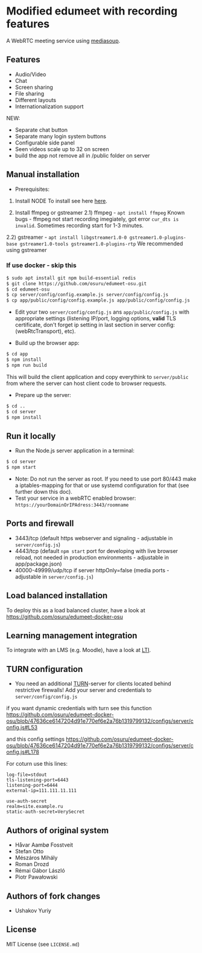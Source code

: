 # Modified edumeet with recording features

A WebRTC meeting service using [mediasoup](https://mediasoup.org).


## Features

* Audio/Video
* Chat
* Screen sharing
* File sharing
* Different layouts
* Internationalization support

NEW:
* Separate chat button
* Separate many login system buttons
* Configurable side panel
* Seen videos scale up to 32 on screen
* build the app not remove all in /public folder on server

## Manual installation

* Prerequisites:
1) Install NODE
To install see here [here](https://github.com/nodesource/distributions/blob/master/README.md#debinstall).

2) Install ffmpeg or gstreamer
2.1) ffmpeg - `apt install ffmpeg`
Known bugs - ffmpeg not start recording imegiately, got error `cur_dts is invalid`. Sometimes recording start for 1-3 minutes.

2.2) gstreamer - `apt install libgstreamer1.0-0 gstreamer1.0-plugins-base gstreamer1.0-tools gstreamer1.0-plugins-rtp` 
We recommended using gstreamer

### If use docker - skip this 
```bash
$ sudo apt install git npm build-essential redis
$ git clone https://github.com/osuru/edumeet-osu.git
$ cd edumeet-osu
$ cp server/config/config.example.js server/config/config.js
$ cp app/public/config/config.example.js app/public/config/config.js
```


* Edit your two `server/config/config.js` ans `app/public/config.js` with appropriate settings (listening IP/port, logging options, **valid** TLS certificate, don't forget ip setting in last section in server config: (webRtcTransport), etc).

* Build up the browser app:

```bash
$ cd app
$ npm install
$ npm run build
```

This will build the client application and copy everythink to `server/public` from where the server can host client code to browser requests.

* Prepare up the server:

```bash
$ cd ..
$ cd server
$ npm install
```

## Run it locally

* Run the Node.js server application in a terminal:

```bash
$ cd server
$ npm start
```

* Note: Do not run the server as root. If you need to use port 80/443 make a iptables-mapping for that or use systemd configuration for that (see further down this doc).
* Test your service in a webRTC enabled browser: `https://yourDomainOrIPAdress:3443/roomname`


## Ports and firewall

* 3443/tcp (default https webserver and signaling - adjustable in `server/config.js`)
* 4443/tcp (default `npm start` port for developing with live browser reload, not needed in production environments - adjustable in app/package.json)
* 40000-49999/udp/tcp if server httpOnly=false (media ports - adjustable in `server/config.js`)

## Load balanced installation

To deploy this as a load balanced cluster, have a look at https://github.com/osuru/edumeet-docker-osu

## Learning management integration

To integrate with an LMS (e.g. Moodle), have a look at [LTI](LTI/LTI.md).

## TURN configuration

* You need an additional [TURN](https://github.com/coturn/coturn)-server for clients located behind restrictive firewalls! Add your server and credentials to `server/config/config.js`

if you want dynamic credentials with turn see this function https://github.com/osuru/edumeet-docker-osu/blob/47636ce6147204d91e770ef6e2a76b1319799132/configs/server/config.js#L53

and this config settings  https://github.com/osuru/edumeet-docker-osu/blob/47636ce6147204d91e770ef6e2a76b1319799132/configs/server/config.js#L178

For coturn use this lines:

```
log-file=stdout
tls-listening-port=6443
listening-port=6444
external-ip=111.111.11.111

use-auth-secret
realm=site.example.ru
static-auth-secret=VerySecret

```

## Authors of original system

* Håvar Aambø Fosstveit
* Stefan Otto
* Mészáros Mihály
* Roman Drozd
* Rémai Gábor László
* Piotr Pawałowski

## Authors of fork changes

* Ushakov Yuriy


## License

MIT License (see `LICENSE.md`)


